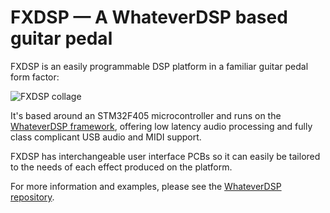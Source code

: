 # FXDSP — A WhateverDSP based guitar pedal

FXDSP is an easily programmable DSP platform in a familiar guitar pedal form factor:

![FXDSP collage](https://github.com/NuclearLighthouseStudios/FXDSP/assets/55932282/bf53b1a2-d097-4020-ba48-dbba893ccc19)

It's based around an STM32F405 microcontroller and runs on the [WhateverDSP framework](https://github.com/NuclearLighthouseStudios/WhateverDSP), offering low latency audio processing and fully class complicant USB audio and MIDI support.

FXDSP has interchangeable user interface PCBs so it can easily be tailored to the needs of each effect produced on the platform.

For more information and examples, please see the [WhateverDSP repository](https://github.com/NuclearLighthouseStudios/WhateverDSP).
